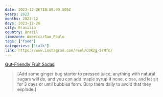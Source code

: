 ```yaml
---
date: 2023-12-26T18:08:09.505Z
years: 2023
months: 2023-12
days: 2023-12-26
city: Brasilia
country: Brazil
timezone: America/Sao_Paulo
tags: ["food"]
categories: ["talk"]
link: https://www.instagram.com/reel/C0R2g-5rMfo/
---
```

[Gut-Friendly Fruit Sodas](https://www.instagram.com/reel/C0R2g-5rMfo/)

> [Add some ginger bug starter to pressed juice; anything with natural sugars will do, and you can add maple syrup if none. close, and let sit for 3 days or until bubbles form. Burp them daily to avoid that they explode.]
